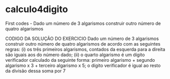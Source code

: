 # calculo4digito
First codes - Dado um número de 3 algarismos construir outro número de quatro algarismos

CODIGO DA SOLUÇÃO DO EXERCICIO
Dado um número de 3 algarismos construir outro número de quatro algarismos de acordo com as seguintes regras: (i) os três primeiros algarismos, contados da esquerda para a direita são iguais aos do número dado; (ii) o quarto algarismo é um dígito verificador calculado da seguinte forma: primeiro algarismo + segundo algarismo x 3 + terceiro algarismo x 5; o dígito verificador é igual ao resto da divisão dessa soma por 7
